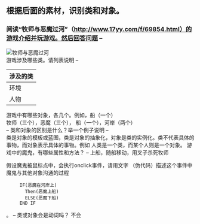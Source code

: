 ## 根据后面的素材，识别类和对象。
### 阅读“牧师与恶魔过河”（http://www.17yy.com/f/69854.html）的游戏介绍并玩游戏。然后回答问题 –
![牧师与恶魔过河](http://m.qpic.cn/psb?/V12aKRuu4cvTlT/saFp3xCCJQ7WEOLkCGsvYj7pvyW5Jq2Z7ol0rus8ddw!/b/dFMBAAAAAAAA&bo=bANIAmwDSAICeV0!&rf=viewer_4)  
 游戏涉及哪些类。请列表说明 –

|涉及的类|
|-------|
|环境|
|人物|


 游戏中有哪些对象，各几个。例如，船（一个）  
 牧师（三个），恶魔（三个）， 船（一个），河岸（两个）  
 – 类和对象的区别是什么？举一个例子说明 –  
   类是对象的模板或蓝图，类是对象的抽象化，对象是类的实例化。类不代表具体的事物，而对象表示具体的事物。例如 人类是一个类，而某个人则是一个对象。 
   游戏中的魔鬼，有哪些属性和方法？ –
   上船，随船移动，用叉子杀死牧师

  假设魔鬼被鼠标点中，会执行onclick事件，请用文字
（伪代码）描述这个事件中魔鬼与其他对象沟通的过程

         IF(恶魔在河岸上)  
           Then(恶魔上船)  
           ELSE(恶魔下船)  
         END IF

。 – 类或对象会是动词吗？
不会